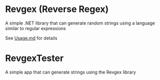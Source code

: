 # Revgex (Reverse Regex)

A simple .NET library that can generate random strings using a language similar to regular expressions

See [Usage.md](Usage.md) for details

# RevgexTester

A simple app that can generate strings using the Revgex library
